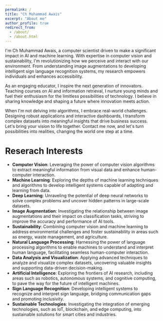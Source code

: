 ```yaml
---
permalink: /
title: "Ch Muhammad Awais"
excerpt: "About me"
author_profile: true
redirect_from: 
  - /about/
  - /about.html
---
```

I'm Ch Muhammad Awais, a computer scientist driven to make a significant impact in AI and machine learning. With expertise in computer vision and sustainability, I'm revolutionizing how we perceive and interact with our environment. From understanding image augmentations to developing intelligent sign language recognition systems, my research empowers individuals and enhances accessibility.

As an engaging educator, I inspire the next generation of innovators. Teaching courses on AI and information retrieval, I nurture young minds and fuel their enthusiasm for the limitless possibilities of technology. I believe in sharing knowledge and shaping a future where innovation meets action.

When I'm not delving into algorithms, I embrace real-world challenges. Designing robust applications and interactive dashboards, I transform complex datasets into meaningful insights that drive business success. Let's bring your vision to life together. Contact me now, and let's turn possibilities into realities, changing the world one step at a time.

Reserach Interests
======
* **Computer Vision**: Leveraging the power of computer vision algorithms to extract meaningful information from visual data and enhance human-computer interaction.
* **Machine Learning**: Exploring the depths of machine learning techniques and algorithms to develop intelligent systems capable of adapting and learning from data.
* **Deep Learning**: Unraveling the potential of deep neural networks to solve complex problems and uncover hidden patterns in large-scale datasets.
* **Image Augmentation**: Investigating the relationship between image augmentations and their impact on classification tasks, striving to improve the accuracy and performance of AI tools.
* **Sustainability**: Combining computer vision and machine learning to address environmental challenges and foster sustainability in areas such as energy, waste management, and agriculture.
* **Natural Language Processing**: Harnessing the power of language processing algorithms to enable machines to understand and interpret human language, facilitating seamless human-computer interaction.
* **Data Analysis and Visualization**: Applying advanced techniques to analyze and visualize complex datasets, uncovering valuable insights and supporting data-driven decision-making.
* **Artificial Intelligence**: Exploring the frontiers of AI research, including areas such as robotics, autonomous systems, and cognitive computing, to pave the way for the future of intelligent machines.
* **Sign Language Recognition**: Developing intelligent systems to recognize and interpret sign language, bridging communication gaps and promoting inclusivity.
* **Sustainable Technologies**: Investigating the integration of emerging technologies, such as IoT, blockchain, and edge computing, into sustainable solutions for smart cities and industries.

